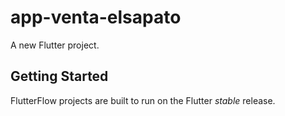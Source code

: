 # app-venta-elsapato

A new Flutter project.

## Getting Started

FlutterFlow projects are built to run on the Flutter _stable_ release.
